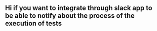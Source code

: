 ## Hi if you want to integrate through slack app to be able to notify about the process of the execution of tests
